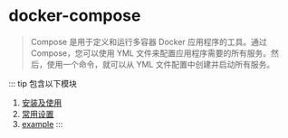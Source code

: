 # docker-compose
> Compose 是用于定义和运行多容器 Docker 应用程序的工具。通过 Compose，您可以使用 YML 文件来配置应用程序需要的所有服务。然后，使用一个命令，就可以从 YML 文件配置中创建并启动所有服务。

::: tip 包含以下模块
1. [安装及使用](/tools/docker-compose/usage.md)
2. [常用设置](/tools/docker-compose/common.md)
3. [example](./example.md)
:::
